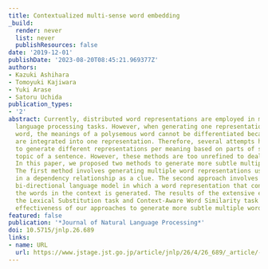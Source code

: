 ```yaml
---
title: Contextualized multi-sense word embedding
_build:
  render: never
  list: never
  publishResources: false
date: '2019-12-01'
publishDate: '2023-08-20T08:45:21.969377Z'
authors:
- Kazuki Ashihara
- Tomoyuki Kajiwara
- Yuki Arase
- Satoru Uchida
publication_types:
- '2'
abstract: Currently, distributed word representations are employed in many natural
  language processing tasks. However, when generating one representation for each
  word, the meanings of a polysemous word cannot be differentiated because the meanings
  are integrated into one representation. Therefore, several attempts have been made
  to generate different representations per meaning based on parts of speech or the
  topic of a sentence. However, these methods are too unrefined to deal with polysemy.
  In this paper, we proposed two methods to generate more subtle multiple word representations.
  The first method involves generating multiple word representations using the word
  in a dependency relationship as a clue. The second approach involves employing a
  bi-directional language model in which a word representation that considers all
  the words in the context is generated. The results of the extensive evaluation of
  the Lexical Substitution task and Context-Aware Word Similarity task confirmed the
  effectiveness of our approaches to generate more subtle multiple word representations.
featured: false
publication: '*Journal of Natural Language Processing*'
doi: 10.5715/jnlp.26.689
links:
- name: URL
  url: https://www.jstage.jst.go.jp/article/jnlp/26/4/26_689/_article/-char/ja/
---
```


